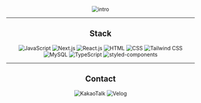 <div align="center">

![intro](https://github.com/user-attachments/assets/23ba31da-5c11-4a9a-9c7d-578ab404a960)

---
<div>
<h2>Stack</h2>

![JavaScript](https://img.shields.io/badge/JavaScript-F7DF1E?style=for-the-badge&logo=javascript&logoColor=black)
![Next.js](https://img.shields.io/badge/Next.js-000000?style=for-the-badge&logo=nextdotjs&logoColor=white)
![React.js](https://img.shields.io/badge/React.js-61DAFB?style=for-the-badge&logo=react&logoColor=black)
![HTML](https://img.shields.io/badge/HTML-E34F26?style=for-the-badge&logo=html5&logoColor=white)
![CSS](https://img.shields.io/badge/CSS-1572B6?style=for-the-badge&logo=css3&logoColor=white)
![Tailwind CSS](https://img.shields.io/badge/Tailwind_CSS-38B2AC?style=for-the-badge&logo=tailwind-css&logoColor=white)
![MySQL](https://img.shields.io/badge/MySQL-4479A1?style=for-the-badge&logo=mysql&logoColor=white)
![TypeScript](https://img.shields.io/badge/TypeScript-3178C6?style=for-the-badge&logo=typescript&logoColor=white)
![styled-components](https://img.shields.io/badge/styled--components-DB7093?style=for-the-badge&logo=styled-components&logoColor=white)

</div>


---
<h2>Contact</h2>

![KakaoTalk](https://img.shields.io/badge/KakaoTalk-FFCD00?style=for-the-badge&logo=kakaotalk&logoColor=black)
![Velog](https://img.shields.io/badge/Velog-20C997?style=for-the-badge&logo=velog&logoColor=white)

</div>

